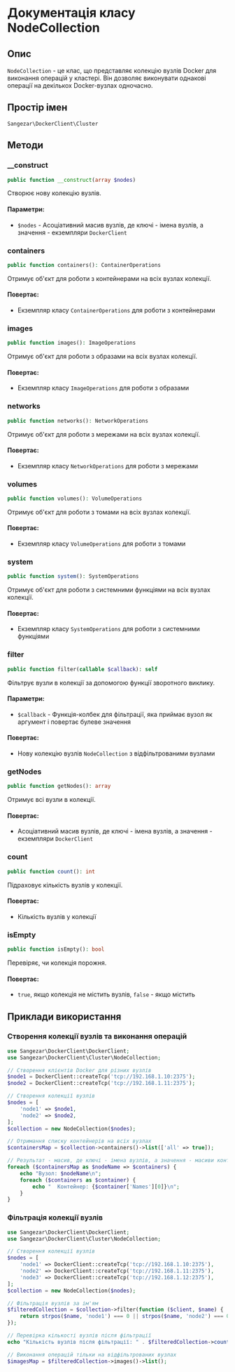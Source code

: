 # Документація класу NodeCollection

## Опис
`NodeCollection` - це клас, що представляє колекцію вузлів Docker для виконання операцій у кластері. Він дозволяє виконувати однакові операції на декількох Docker-вузлах одночасно.

## Простір імен
`Sangezar\DockerClient\Cluster`

## Методи

### __construct
```php
public function __construct(array $nodes)
```
Створює нову колекцію вузлів.

#### Параметри:
- `$nodes` - Асоціативний масив вузлів, де ключі - імена вузлів, а значення - екземпляри `DockerClient`

### containers
```php
public function containers(): ContainerOperations
```
Отримує об'єкт для роботи з контейнерами на всіх вузлах колекції.

#### Повертає:
- Екземпляр класу `ContainerOperations` для роботи з контейнерами

### images
```php
public function images(): ImageOperations
```
Отримує об'єкт для роботи з образами на всіх вузлах колекції.

#### Повертає:
- Екземпляр класу `ImageOperations` для роботи з образами

### networks
```php
public function networks(): NetworkOperations
```
Отримує об'єкт для роботи з мережами на всіх вузлах колекції.

#### Повертає:
- Екземпляр класу `NetworkOperations` для роботи з мережами

### volumes
```php
public function volumes(): VolumeOperations
```
Отримує об'єкт для роботи з томами на всіх вузлах колекції.

#### Повертає:
- Екземпляр класу `VolumeOperations` для роботи з томами

### system
```php
public function system(): SystemOperations
```
Отримує об'єкт для роботи з системними функціями на всіх вузлах колекції.

#### Повертає:
- Екземпляр класу `SystemOperations` для роботи з системними функціями

### filter
```php
public function filter(callable $callback): self
```
Фільтрує вузли в колекції за допомогою функції зворотного виклику.

#### Параметри:
- `$callback` - Функція-колбек для фільтрації, яка приймає вузол як аргумент і повертає булеве значення

#### Повертає:
- Нову колекцію вузлів `NodeCollection` з відфільтрованими вузлами

### getNodes
```php
public function getNodes(): array
```
Отримує всі вузли в колекції.

#### Повертає:
- Асоціативний масив вузлів, де ключі - імена вузлів, а значення - екземпляри `DockerClient`

### count
```php
public function count(): int
```
Підраховує кількість вузлів у колекції.

#### Повертає:
- Кількість вузлів у колекції

### isEmpty
```php
public function isEmpty(): bool
```
Перевіряє, чи колекція порожня.

#### Повертає:
- `true`, якщо колекція не містить вузлів, `false` - якщо містить

## Приклади використання

### Створення колекції вузлів та виконання операцій
```php
use Sangezar\DockerClient\DockerClient;
use Sangezar\DockerClient\Cluster\NodeCollection;

// Створення клієнтів Docker для різних вузлів
$node1 = DockerClient::createTcp('tcp://192.168.1.10:2375');
$node2 = DockerClient::createTcp('tcp://192.168.1.11:2375');

// Створення колекції вузлів
$nodes = [
    'node1' => $node1,
    'node2' => $node2,
];
$collection = new NodeCollection($nodes);

// Отримання списку контейнерів на всіх вузлах
$containersMap = $collection->containers()->list(['all' => true]);

// Результат - масив, де ключі - імена вузлів, а значення - масиви контейнерів
foreach ($containersMap as $nodeName => $containers) {
    echo "Вузол: $nodeName\n";
    foreach ($containers as $container) {
        echo "  Контейнер: {$container['Names'][0]}\n";
    }
}
```

### Фільтрація колекції вузлів
```php
use Sangezar\DockerClient\DockerClient;
use Sangezar\DockerClient\Cluster\NodeCollection;

// Створення колекції вузлів
$nodes = [
    'node1' => DockerClient::createTcp('tcp://192.168.1.10:2375'),
    'node2' => DockerClient::createTcp('tcp://192.168.1.11:2375'),
    'node3' => DockerClient::createTcp('tcp://192.168.1.12:2375'),
];
$collection = new NodeCollection($nodes);

// Фільтрація вузлів за ім'ям
$filteredCollection = $collection->filter(function ($client, $name) {
    return strpos($name, 'node1') === 0 || strpos($name, 'node2') === 0;
});

// Перевірка кількості вузлів після фільтрації
echo "Кількість вузлів після фільтрації: " . $filteredCollection->count() . "\n";

// Виконання операцій тільки на відфільтрованих вузлах
$imagesMap = $filteredCollection->images()->list();
``` 